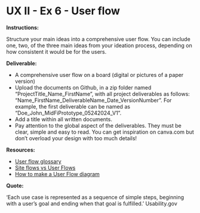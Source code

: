 # UX II - Ex 6 - User flow

**Instructions:** 

Structure your main ideas into a comprehensive user flow.
You can include one, two, of the three main ideas from your ideation process, depending on how consistent it would be for the users.

**Deliverable:** 

- A comprehensive user flow on a board (digital or pictures of a paper version)
- Upload the documents on Github, in a zip folder named “ProjectTitle_Name_FirstName”, with all project deliverables as follows: “Name_FirstName_DeliverableName_Date_VersionNumber”.  For example, the first deliverable can be named as “Doe_John_MidFiPrototype_05242024_V1”.
- Add a title within all written documents.
- Pay attention to the global aspect of the deliverables. They must be clear, simple and easy to read. You can get inspiration on canva.com but don’t overload your design with too much details!

**Resources:** 

- [User flow glossary](https://www.productplan.com/glossary/user-flow/)
- [Site flows vs User Flows](https://uxmovement.com/wireframes/site-flows-vs-user-flows-when-to-use-which/)
- [How to make a User Flow diagram](https://www.lucidchart.com/blog/how-to-make-a-user-flow-diagram)

**Quote:** 

‘Each use case is represented as a sequence of simple steps, beginning with a user’s goal and ending when that goal is fulfilled.’ Usability.gov